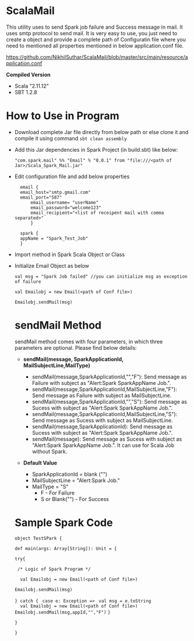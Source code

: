 # ScalaMail
This utility uses to send Spark job failure and Success message in mail. It uses smtp protocol to send mail.
It is very easy to use, you just need to create a object and provide a complete path of Configuratin file where you need to mentioned all properties mentioned in below application.conf file.

https://github.com/NikhilSuthar/ScalaMail/blob/master/src/main/resource/application.conf

**Compiled Version**
* Scala "2.11.12"
* SBT 1.2.8

# How to Use in Program
* Download complete Jar file directly from below path or else clone it and compile it using command `sbt clean assembly`

* Add this Jar dependencies in Spark Project (in build.sbt) like below:
  
  `"com.spark.mail" %% "Email" % "0.0.1" from "file:///<path of Jar>/Scala_Spark_Mail.jar"`
 
* Edit configuration file and add below properties 
  	
		email {
		email_host="smtp.gmail.com"
		email_port="587"
        	email_username= "userName"
        	email_password="welcome123"
        	email_recipient="<list of receipent mail with comma separated>"
        	}
	
		spark {
		appName = "Spark_Test_Job"
		}


* Import method in Spark Scala Object or Class
* Initialize Email Object as below
   
   `val msg = "Spark Job failed" //you can initialize msg as exception of failure`
   
   `val Emailobj = new Email(<path of Conf file>)`
   
   `Emailobj.sendMail(msg)`
   
   # sendMail Method
   sendMail method comes with four parameters, in which three parameters are optional. Please find below details:
    
    * **sendMail(message, SparkApplicationId, MailSubjectLine,MailType)**
		* sendMail(message,SparkApplicationId,"","F"): Send message as Failure with subject as "Alert:Spark SparkAppName Job.".
		* sendMail(message,SparkApplicationId,MailSubjectLine,"F"): Send message as Failure with subject as MailSubjectLine.
		* sendMail(message,SparkApplicationId,"","S"): Send message as Sucess with subject as "Alert:Spark SparkAppName Job.".
		* sendMail(message,SparkApplicationId,MailSubjectLine,"S"): Send message as Sucess with subject as MailSubjectLine.
		* sendMail(message,SparkApplicationId): Send message as Sucess with subject as "Alert:Spark SparkAppName Job.". 
		* sendMail(message): Send message as Sucess with subject as "Alert:Spark SparkAppName Job.". It can use for Scala Job without Spark. 
		
    * **Default Value**
		* SparkApplicationId = blank ("")
		* MailSubjectLine = "Alert:Spark <SparkAppName> Job."
		* MailType = "S"
			* F - For Failure 
			* S or Blank("") - For Success
	

   
  # Sample Spark Code
  
    `object TestSPark {`
       
    `def main(args: Array[String]): Unit = {`
    
    `try{`
    
   ` /* Logic of Spark Program */`
 
 	`  val Emailobj = new Email(<path of Conf file>)`
 	
	 `Emailobj.sendMail(msg)`
	 
    `} catch {`
           `  case e: Exception => ` 
	   		` val msg = e.toString`    
       `  val Emailobj = new Email(<path of Conf file>)`       
		`Emailobj.sendMail(msg,appId,"","F")`
     `}`
     
     `}`
     
  `}`
 
